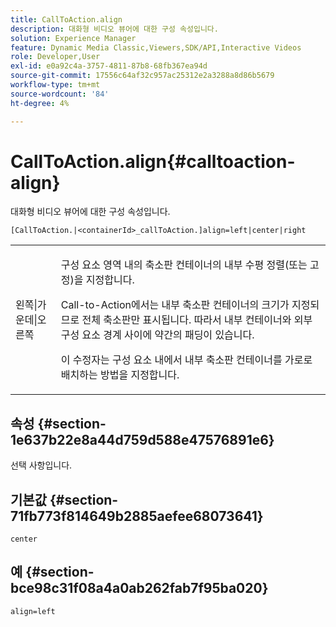 ```yaml
---
title: CallToAction.align
description: 대화형 비디오 뷰어에 대한 구성 속성입니다.
solution: Experience Manager
feature: Dynamic Media Classic,Viewers,SDK/API,Interactive Videos
role: Developer,User
exl-id: e0a92c4a-3757-4811-87b8-68fb367ea94d
source-git-commit: 17556c64af32c957ac25312e2a3288a8d86b5679
workflow-type: tm+mt
source-wordcount: '84'
ht-degree: 4%

---
```


# CallToAction.align{#calltoaction-align}

대화형 비디오 뷰어에 대한 구성 속성입니다.

`[CallToAction.|<containerId>_callToAction.]align=left|center|right`

<table id="table_441553CD34C94A58A9D7CBF772DEDDB6"> 
 <tbody> 
  <tr> 
   <td colname="col1"> <p> <span class="codeph"> 왼쪽|가운데|오른쪽</span> </p> </td> 
   <td colname="col2"> <p> 구성 요소 영역 내의 축소판 컨테이너의 내부 수평 정렬(또는 고정)을 지정합니다. </p> <p>Call-to-Action에서는 내부 축소판 컨테이너의 크기가 지정되므로 전체 축소판만 표시됩니다. 따라서 내부 컨테이너와 외부 구성 요소 경계 사이에 약간의 패딩이 있습니다. </p> <p>이 수정자는 구성 요소 내에서 내부 축소판 컨테이너를 가로로 배치하는 방법을 지정합니다. </p> </td> 
  </tr> 
 </tbody> 
</table>

## 속성 {#section-1e637b22e8a44d759d588e47576891e6}

선택 사항입니다.

## 기본값 {#section-71fb773f814649b2885aefee68073641}

`center`

## 예 {#section-bce98c31f08a4a0ab262fab7f95ba020}

```
align=left
```
